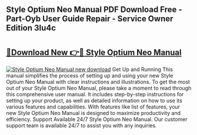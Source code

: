 ## Style Optium Neo Manual PDF Download Free - Part-Oyb User Guide Repair - Service Owner Edition 3Iu4c

# <h2><a href="http://bc40569.oget.top/?id=Style+Optium+Neo+Manual">🔗Download New 👉🔴 Style Optium Neo Manual</a></h2>

[![Style Optium Neo Manual new download](https://i.imgur.com/5g1atiW.png)](http://bc40569.oget.top/?id=Style+Optium+Neo+Manual)
Get Up and Running This manual simplifies the process of setting up and using your new Style Optium Neo Manual with clear instructions and illustrations. To get the most out of your Style Optium Neo Manual, please take a moment to read through this comprehensive user manual. It includes step-by-step instructions for setting up your product, as well as detailed information on how to use its various features and capabilities. With features like list of features, your new Style Optium Neo Manual is designed to maximize productivity and efficiency. Support Available 24/7 Style Optium Neo Manual. Our customer support team is available 24/7 to assist you with any inquiries.
